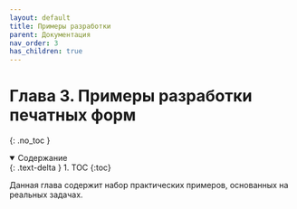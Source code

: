 ```yaml
---
layout: default
title: Примеры разработки
parent: Документация
nav_order: 3
has_children: true
---
```



# Глава 3. Примеры разработки печатных форм
{: .no_toc }

<details open markdown="block">
  <summary>
    Содержание
  </summary>
  {: .text-delta }
1. TOC
{:toc}
</details>

Данная глава содержит набор практических примеров, основанных на реальных задачах. 